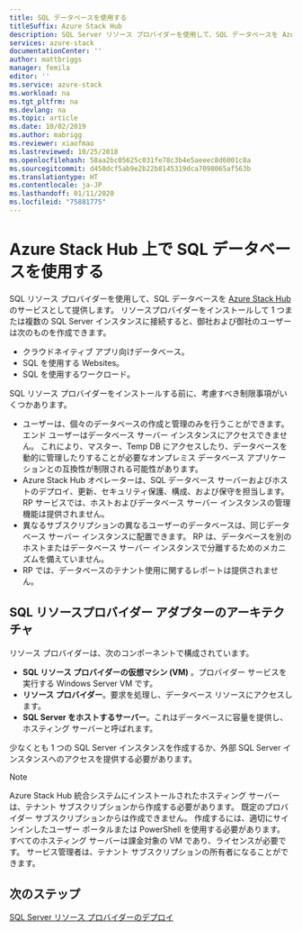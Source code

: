 ```yaml
---
title: SQL データベースを使用する
titleSuffix: Azure Stack Hub
description: SQL Server リソース プロバイダーを使用して、SQL データベースを Azure Stack Hub 上のサービスとして提供する方法を説明します。
services: azure-stack
documentationCenter: ''
author: mattbriggs
manager: femila
editor: ''
ms.service: azure-stack
ms.workload: na
ms.tgt_pltfrm: na
ms.devlang: na
ms.topic: article
ms.date: 10/02/2019
ms.author: mabrigg
ms.reviewer: xiaofmao
ms.lastreviewed: 10/25/2018
ms.openlocfilehash: 58aa2bc05625c031fe78c3b4e5aeeec8d6001c8a
ms.sourcegitcommit: d450dcf5ab9e2b22b8145319dca7098065af563b
ms.translationtype: HT
ms.contentlocale: ja-JP
ms.lasthandoff: 01/11/2020
ms.locfileid: "75881775"
---
```

# <a name="use-sql-databases-on-azure-stack-hub"></a>Azure Stack Hub 上で SQL データベースを使用する

SQL リソース プロバイダーを使用して、SQL データベースを [Azure Stack Hub](azure-stack-overview.md) のサービスとして提供します。 リソースプロバイダーをインストールして 1 つまたは複数の SQL Server インスタンスに接続すると、御社および御社のユーザーは次のものを作成できます。

- クラウドネイティブ アプリ向けデータベース。
- SQL を使用する Websites。
- SQL を使用するワークロード。

SQL リソース プロバイダーをインストールする前に、考慮すべき制限事項がいくつかあります。

- ユーザーは、個々のデータベースの作成と管理のみを行うことができます。 エンド ユーザーはデータベース サーバー インスタンスにアクセスできません。 これにより、マスター、Temp DB にアクセスしたり、データベースを動的に管理したりすることが必要なオンプレミス データベース アプリケーションとの互換性が制限される可能性があります。
- Azure Stack Hub オペレーターは、SQL データベース サーバーおよびホストのデプロイ、更新、セキュリティ保護、構成、および保守を担当します。 RP サービスでは、ホストおよびデータベース サーバー インスタンスの管理機能は提供されません。 
- 異なるサブスクリプションの異なるユーザーのデータベースは、同じデータベース サーバー インスタンスに配置できます。 RP は、データベースを別のホストまたはデータベース サーバー インスタンスで分離するためのメカニズムを備えていません。
- RP では、データベースのテナント使用に関するレポートは提供されません。

## <a name="sql-resource-provider-adapter-architecture"></a>SQL リソースプロバイダー アダプターのアーキテクチャ

リソース プロバイダーは、次のコンポーネントで構成されています。

- **SQL リソース プロバイダーの仮想マシン (VM)** 。プロバイダー サービスを実行する Windows Server VM です。
- **リソース プロバイダー**。要求を処理し、データベース リソースにアクセスします。
- **SQL Server をホストするサーバー**。これはデータベースに容量を提供し、ホスティング サーバーと呼ばれます。

少なくとも 1 つの SQL Server インスタンスを作成するか、外部 SQL Server インスタンスへのアクセスを提供する必要があります。

> [!NOTE]
> Azure Stack Hub 統合システムにインストールされたホスティング サーバーは、テナント サブスクリプションから作成する必要があります。 既定のプロバイダー サブスクリプションからは作成できません。 作成するには、適切にサインインしたユーザー ポータルまたは PowerShell を使用する必要があります。 すべてのホスティング サーバーは課金対象の VM であり、ライセンスが必要です。 サービス管理者は、テナント サブスクリプションの所有者になることができます。

## <a name="next-steps"></a>次のステップ

[SQL Server リソース プロバイダーのデプロイ](azure-stack-sql-resource-provider-deploy.md)
